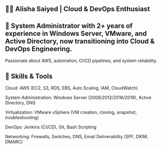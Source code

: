 ## 👩‍💻 Alisha Saiyed | Cloud & DevOps Enthusiast

## 🚀 System Administrator with 2+ years of experience in Windows Server, VMware, and Active Directory, now transitioning into Cloud & DevOps Engineering.
Passionate about AWS, automation, CI/CD pipelines, and system reliability.

## 🔧 Skills & Tools

Cloud: AWS (EC2, S3, RDS, EBS, Auto Scaling, IAM, CloudWatch)

System Administration: Windows Server (2008/2012/2016/2019), Active Directory, DNS

Virtualization: VMware vSphere (VM creation, cloning, snapshot, troubleshooting)

DevOps: Jenkins (CI/CD), Git, Bash Scripting

Networking: Firewalls, Switches, DNS, Email Deliverability (SPF, DKIM, DMARC)
